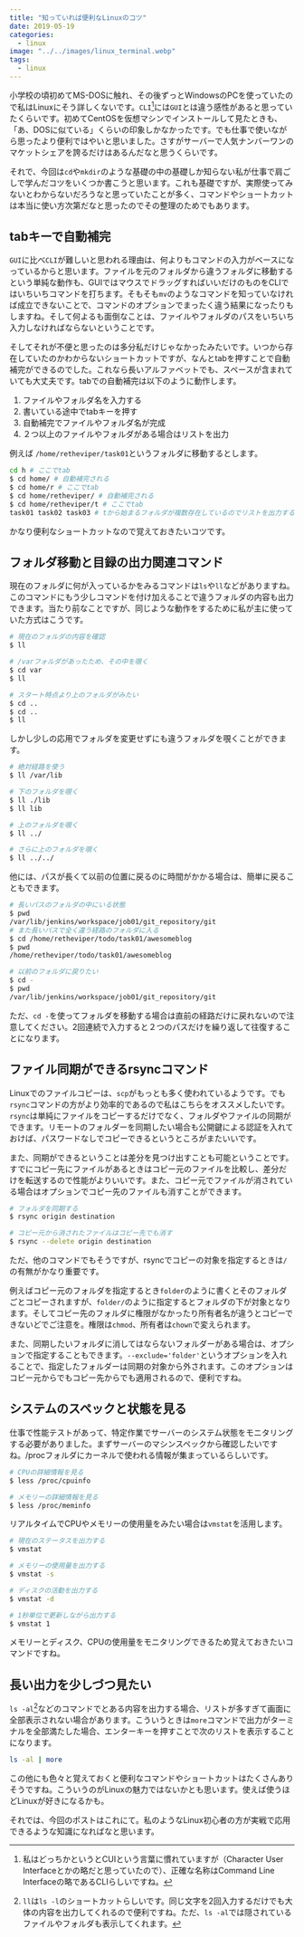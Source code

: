 ```yaml
---
title: "知っていれば便利なLinuxのコツ"
date: 2019-05-19
categories: 
  - linux
image: "../../images/linux_terminal.webp"
tags:
  - linux
---
```


小学校の頃初めてMS-DOSに触れ、その後ずっとWindowsのPCを使っていたので私はLinuxにそう詳しくないです。`CLI`[^1]には`GUI`とは違う感性があると思っていたくらいです。初めてCentOSを仮想マシンでインストールして見たときも、「あ、DOSに似ている」くらいの印象しかなかったです。でも仕事で使いながら思ったより便利ではやいと思いました。さすがサーバーで人気ナンバーワンのマケットシェアを誇るだけはあるんだなと思うくらいです。

それで、今回は`cd`や`mkdir`のような基礎の中の基礎しか知らない私が仕事で肩ごしで学んだコツをいくつか書こうと思います。これも基礎ですが、実際使ってみないとわからないだろうなと思っていたことが多く、コマンドやショートカットは本当に使い方次第だなと思ったのでその整理のためでもあります。

## tabキーで自動補完

`GUI`に比べ`CLI`が難しいと思われる理由は、何よりもコマンドの入力がベースになっているからと思います。ファイルを元のフォルダから違うフォルダに移動するという単純な動作も、GUIではマウスでドラッグすればいいだけのものをCLIではいちいちコマンドを打ちます。そもそも`mv`のようなコマンドを知っていなければ成立できないことで、コマンドのオプションでまったく違う結果になったりもしますね。そして何よるも面倒なことは、ファイルやフォルダのパスをいちいち入力しなければならないということです。

そしてそれが不便と思ったのは多分私だけじゃなかったみたいです。いつから存在していたのかわからないショートカットですが、なんとtabを押すことで自動補完ができるのでした。これなら長いアルファベットでも、スペースが含まれていても大丈夫です。tabでの自動補完は以下のように動作します。

1. ファイルやフォルダ名を入力する
2. 書いている途中でtabキーを押す
3. 自動補完でファイルやフォルダ名が完成
4. ２つ以上のファイルやフォルダがある場合はリストを出力

例えば `/home/retheviper/task01`というフォルダに移動するとします。

```bash
cd h # ここでtab
$ cd home/ # 自動補完される
$ cd home/r # ここでtab
$ cd home/retheviper/ # 自動補完される
$ cd home/retheviper/t # ここでtab
task01 task02 task03 # tから始まるフォルダが複数存在しているのでリストを出力する
```

かなり便利なショートカットなので覚えておきたいコツです。

## フォルダ移動と目録の出力関連コマンド

現在のフォルダに何が入っているかをみるコマンドは`ls`や`ll`などがありますね。このコマンドにもう少しコマンドを付け加えることで違うフォルダの内容も出力できます。当たり前なことですが、同じような動作をするために私が主に使っていた方式はこうです。

```bash
# 現在のフォルダの内容を確認
$ ll

# /varフォルダがあったため、その中を覗く
$ cd var
$ ll

# スタート時点より上のフォルダがみたい
$ cd ..
$ cd ..
$ ll
```

しかし少しの応用でフォルダを変更せずにも違うフォルダを覗くことができます。

```bash
# 絶対経路を使う
$ ll /var/lib

# 下のフォルダを覗く
$ ll ./lib
$ ll lib

# 上のフォルダを覗く
$ ll ../

# さらに上のフォルダを覗く
$ ll ../../
```

他には、パスが長くて以前の位置に戻るのに時間がかかる場合は、簡単に戻ることもできます。

```bash
# 長いパスのフォルダの中にいる状態
$ pwd
/var/lib/jenkins/workspace/job01/git_repository/git
# また長いパスで全く違う経路のフォルダに入る
$ cd /home/retheviper/todo/task01/awesomeblog
$ pwd
/home/retheviper/todo/task01/awesomeblog

# 以前のフォルダに戻りたい
$ cd -
$ pwd
/var/lib/jenkins/workspace/job01/git_repository/git
```

ただ、`cd -`を使ってフォルダを移動する場合は直前の経路だけに戻れないので注意してください。2回連続で入力すると２つのパスだけを繰り返して往復することになります。

## ファイル同期ができるrsyncコマンド

Linuxでのファイルコピーは、`scp`がもっとも多く使われているようです。でも`rsync`コマンドの方がより効率的であるので私はこちらをオススメしたいです。`rsync`は単純にファイルをコピーするだけでなく、フォルダやファイルの同期ができます。リモートのフォルダーを同期したい場合も公開鍵による認証を入れておけば、パスワードなしでコピーできるというところがまたいいです。

また、同期ができるということは差分を見つけ出すことも可能ということです。すでにコピー先にファイルがあるときはコピー元のファイルを比較し、差分だけを転送するので性能がよりいいです。また、コピー元でファイルが消されている場合はオプションでコピー先のファイルも消すことができます。

```bash
# フォルダを同期する
$ rsync origin destination

# コピー元から消されたファイルはコピー先でも消す
$ rsync --delete origin destination
```

ただ、他のコマンドでもそうですが、rsyncでコピーの対象を指定するときは`/`の有無がかなり重要です。

例えばコピー元のフォルダを指定するとき`folder`のように書くとそのフォルダごとコピーされますが、`folder/`のように指定するとフォルダの下が対象となります。そしてコピー先のフォルダに権限がなかったり所有者名が違うとコピーできないどでご注意を。権限は`chmod`、所有者は`chown`で変えられます。

また、同期したいフォルダに消してはならないフォルダーがある場合は、オプションで指定することもできます。`--exclude='folder'`というオプションを入れることで、指定したフォルダーは同期の対象から外されます。このオプションはコピー元からでもコピー先からでも適用されるので、便利ですね。

## システムのスペックと状態を見る

仕事で性能テストがあって、特定作業でサーバーのシステム状態をモニタリングする必要がありました。まずサーバーのマシンスペックから確認したいですね。/procフォルダにカーネルで使われる情報が集まっているらしいです。

```bash
# CPUの詳細情報を見る
$ less /proc/cpuinfo

# メモリーの詳細情報を見る
$ less /proc/meminfo
```

リアルタイムでCPUやメモリーの使用量をみたい場合は`vmstat`を活用します。

```bash
# 現在のステータスを出力する
$ vmstat

# メモリーの使用量を出力する
$ vmstat -s

# ディスクの活動を出力する
$ vmstat -d

# 1秒単位で更新しながら出力する
$ vmstat 1
```

メモリーとディスク、CPUの使用量をモニタリングできるため覚えておきたいコマンドですね。

## 長い出力を少しづつ見たい

`ls -al`[^2]などのコマンドでとある内容を出力する場合、リストが多すぎて画面に全部表示されない場合があります。こういうときは`more`コマンドで出力がターミナルを全部満たした場合、エンターキーを押すことで次のリストを表示することになります。

```bash
ls -al | more
```

この他にも色々と覚えておくと便利なコマンドやショートカットはたくさんありそうですね。こういうのがLinuxの魅力ではないかとも思います。使えば使うほどLinuxが好きになるかも。

それでは、今回のポストはこれにて。私のようなLinux初心者の方が実戦で応用できるような知識になればなと思います。

[^1]: 私はどっちかというとCUIという言葉に慣れていますが（Character User Interfaceとかの略だと思っていたので）、正確な名称はCommand Line Interfaceの略であるCLIらしいですね。

[^2]: `ll`は`ls -l`のショートカットらしいです。同じ文字を2回入力するだけでも大体の内容を出力してくれるので便利ですね。ただ、`ls -al`では隠されているファイルやフォルダも表示してくれます。
